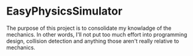 # EasyPhysicsSimulator
The purpose of this project is to consolidate my knowladge of the mechanics.
In other words, I'll not put too much effort into programming design, collision detection and anything those aren't really relative to mechanics.
